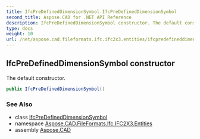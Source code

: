 ```yaml
---
title: IfcPreDefinedDimensionSymbol.IfcPreDefinedDimensionSymbol
second_title: Aspose.CAD for .NET API Reference
description: IfcPreDefinedDimensionSymbol constructor. The default constructor
type: docs
weight: 10
url: /net/aspose.cad.fileformats.ifc.ifc2x3.entities/ifcpredefineddimensionsymbol/ifcpredefineddimensionsymbol/
---
```

## IfcPreDefinedDimensionSymbol constructor

The default constructor.

```csharp
public IfcPreDefinedDimensionSymbol()
```

### See Also

* class [IfcPreDefinedDimensionSymbol](../)
* namespace [Aspose.CAD.FileFormats.Ifc.IFC2X3.Entities](../../ifcpredefineddimensionsymbol/)
* assembly [Aspose.CAD](../../../)


